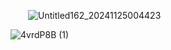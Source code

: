                   ![Untitled162_20241125004423](https://github.com/user-attachments/assets/6e4e368a-abd4-4c16-bc6c-4e38810c7f92)

                ![4vrdP8B (1)](https://github.com/user-attachments/assets/be9e00a0-04e1-4061-9637-e712c1c05dc2)






<!---
mulloily/mulloily is a ✨ special ✨ repository because its `README.md` (this file) appears on your GitHub profile.
You can click the Preview link to take a look at your changes.
--->
